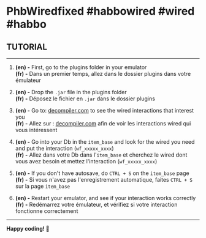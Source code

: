# PhbWiredfixed #habbowired #wired #habbo

## TUTORIAL

---

1. **(en) -** First, go to the plugins folder in your emulator  
   **(fr) -** Dans un premier temps, allez dans le dossier plugins dans votre émulateur

2. **(en) -** Drop the `.jar` file in the plugins folder  
   **(fr) -** Déposez le fichier en `.jar` dans le dossier plugins

3. **(en) -** Go to: [decompiler.com](https://www.decompiler.com/) to see the wired interactions that interest you  
   **(fr) -** Allez sur : [decompiler.com](https://www.decompiler.com/) afin de voir les interactions wired qui vous intéressent

4. **(en) -** Go into your Db in the `item_base` and look for the wired you need and put the interaction (`wf_xxxxx_xxxx`)  
   **(fr) -** Allez dans votre Db dans l'`item_base` et cherchez le wired dont vous avez besoin et mettez l'interaction (`wf_xxxxx_xxxx`)

5. **(en) -** If you don't have autosave, do `CTRL + S` on the `item_base` page  
   **(fr) -** Si vous n'avez pas l'enregistrement automatique, faites `CTRL + S` sur la page `item_base`

6. **(en) -** Restart your emulator, and see if your interaction works correctly  
   **(fr) -** Redémarrez votre émulateur, et vérifiez si votre interaction fonctionne correctement

---

**Happy coding! 🚀**
